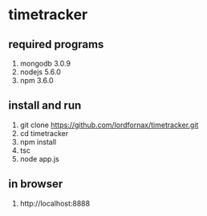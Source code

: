 # timetracker

## required programs

1. mongodb 3.0.9
2. nodejs 5.6.0
2. npm 3.6.0

## install and run

1. git clone https://github.com/lordfornax/timetracker.git
2. cd timetracker
2. npm install
3. tsc
4. node app.js

## in browser

1. http://localhost:8888
